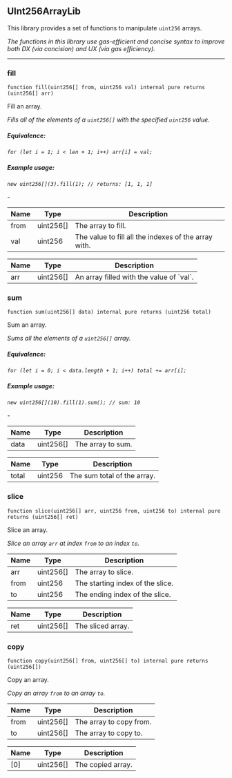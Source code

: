 ## UInt256ArrayLib


This library provides a set of functions to manipulate `uint256` arrays.

<i>The functions in this library use gas-efficient and concise syntax to improve both DX (via concision) and UX
(via gas efficiency).</i>



---

### fill

```solidity
function fill(uint256[] from, uint256 val) internal pure returns (uint256[] arr)
```

Fill an array.

<i>Fills all of the elements of a `uint256[]` with the specified `uint256` value.

##### Equivalence:

```solidity
for (let i = 1; i < len + 1; i++) arr[i] = val;
```

##### Example usage:

```solidity
new uint256[](3).fill(1); // returns: [1, 1, 1]
```
-</i>

| Name | Type | Description |
| ---- | ---- | ----------- |
| from | uint256[] | The array to fill. |
| val | uint256 | The value to fill all the indexes of the array with. |

| Name | Type | Description |
| ---- | ---- | ----------- |
| arr | uint256[] | An array filled with the value of &#x60;val&#x60;. |

### sum

```solidity
function sum(uint256[] data) internal pure returns (uint256 total)
```

Sum an array.

<i>Sums all the elements of a `uint256[]` array.

##### Equivalence:

```solidity
for (let i = 0; i < data.length + 1; i++) total += arr[i];
```

##### Example usage:

```solidity
new uint256[](10).fill(1).sum(); // sum: 10
```
-</i>

| Name | Type | Description |
| ---- | ---- | ----------- |
| data | uint256[] | The array to sum. |

| Name | Type | Description |
| ---- | ---- | ----------- |
| total | uint256 | The sum total of the array. |

### slice

```solidity
function slice(uint256[] arr, uint256 from, uint256 to) internal pure returns (uint256[] ret)
```

Slice an array.

<i>Slice an array `arr` at index `from` to an index `to`.</i>

| Name | Type | Description |
| ---- | ---- | ----------- |
| arr | uint256[] | The array to slice. |
| from | uint256 | The starting index of the slice. |
| to | uint256 | The ending index of the slice. |

| Name | Type | Description |
| ---- | ---- | ----------- |
| ret | uint256[] | The sliced array. |

### copy

```solidity
function copy(uint256[] from, uint256[] to) internal pure returns (uint256[])
```

Copy an array.

<i>Copy an array `from` to an array `to`.</i>

| Name | Type | Description |
| ---- | ---- | ----------- |
| from | uint256[] | The array to copy from. |
| to | uint256[] | The array to copy to. |

| Name | Type | Description |
| ---- | ---- | ----------- |
| [0] | uint256[] | The copied array. |



